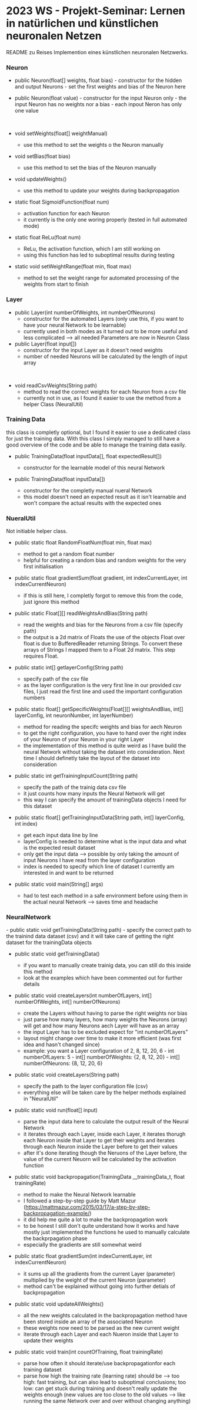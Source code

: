 <h1>2023 WS - Projekt-Seminar: Lernen in natürlichen und künstlichen neuronalen Netzen</h1>

README zu Reises Implemention eines künstlichen neuronalen Netzwerks.


<h3>Neuron</h3>

  - public Neuron(float[] weights, float bias)
        - constructor for the hidden and output Neurons
        - set the first weights and bias of the Neuron here
        
  - public Neuron(float value)
        - constructor for the input Neuron only
        - the input Neuron has no weights nor a bias
        - each inpout Neron has only one value
    
&nbsp;
&nbsp;

  -  void setWeights(float[] weightManual)
        - use this method to set the weights o the Neuron manually

  -  void setBias(float bias)
        - use this method to set the bias of the Neuron manually

  -  void updateWeights()
        - use this method to update your weights during backpropagation

  -  static float SigmoidFunction(float num)
        - activation function for each Neuron
        - it currently is the only one woring properly (tested in full automated mode)

  -  static float ReLu(float num)
        - ReLu, the activation function, which I am still working on
        - using this function has led to suboptimal results during testing

  -   static void setWeightRange(float min, float max)
        - method to set the weight range for automated processing of the weights from start to finish
  
  
  <h3>Layer</h3>
  
  -  public Layer(int numberOfWeights, int numberOfNeurons)
        - constructor for the automated Layers (only use this, if you want to have your neural Network to be learnable)
        - currently used in both modes as it turned out to be more useful and less complicated  -->  all needed Parameters are now in Neuron Class
  -   public Layer(float input[])
        - constructor for the input Layer as it doesn't need weights
        - number of needed Neurons will be calculated by the length of input array

&nbsp;
&nbsp;
  
  -  void readCsvWeights(String path)
        - method to read the correct weights for each Neuron from a csv file
        - currently not in use, as I found it easier to use the method from a helper Class (NeuralUtil)

<h3>Training Data</h3>
this class is completly optional, but I found it easier to use a dedicated class for just the training data. With this class I simply managed to still have a good overview of the code and be able to manage the training data easily.

  -  public TrainingData(float inputData[], float expectedResult[])
        - constructor for the learnable model of this neural Network

  -  public TrainingData(float inputData[])
        - constructor for the completly manual nueral Network
        - this model doesn't need an expected result as it isn't learnable and won't compare the actual results with the expected ones


<h3>NueralUtil</h3>
Not initiable helper class. 

  -  public static float RandomFloatNum(float min, float max)
        - method to get a random float number
        - helpful for creating a random bias and random weights for the very first initialisation
          
  -  public static float gradientSum(float gradient, int indexCurrentLayer, int indexCurrentNeuron)
        - if this is still here, I completly forgot to remove this from the code, just ignore this method

  -  public static Float[][] readWeightsAndBias(String path)
        - read the weights and bias for the Neurons from a csv file (specify path)
        - the output is a 2d matrix of Floats the use of the objects Float over float is due to BufferedReader returning Strings. 
          To convert these arrays of Strings I mapped them to a Float 2d matrix. This step requires Float.
          
  -  public static int[] getlayerConfig(String path)
        - specify path of the csv file
        - as the layer configuration is the very first line in our provided csv files, I just read the first line and used the important configuration numbers

  -  public static float[] getSpecificWeights(Float[][] weightsAndBias, int[] layerConfig, int neuronNumber, int layerNumber)
        - method for reading the specifc weights and bias for aech Neuron
        - to get the right configuration, you have to hand over the right index of your Neuron of your Neuron in your right Layer
        - the implementation of this method is quite weird as I have build the neural Network without taking the dataset into consideration.
          Next time I should definetly take the layout of the dataset into consideration

  -  public static int getTrainingInputCount(String path)
        - specify the path of the trainig data csv file
        - it just counts how many inputs the Neural Network will get
        - this way I can specify the amount of trainingData objects I need for this dataset
  -  public static float[] getTrainingInputData(String path, int[] layerConfig, int index)
        - get each input data line by line
        - layerConfig is needed to determine what is the input data and what is the expected result dataset
        - only get the input data --> possible by only taking the amount of input Neurons I have read from the layer configuration
        - index is needed to specify which line of dataset I currently am interested in and want to be returned

  -  public static void main(String[] args)
        - had to test each method in a safe environment before using them in the actual neural Network --> saves time and headache

<h3>NeuralNetwork</h3>
  -  public static void getTrainingData(String path)
        - specify the correct path to the trainind data dataset (csv) and it will take care of getting the right dataset for the trainingData objects

  -  public static void getTrainingData()
        - if you want to manually create trainig data, you can still do this inside this method
        - look at the examples which have been commented out for further details

  -  public static void createLayers(int numberOfLayers, int[] numberOfWeights, int[] numberOfNeurons)
        - create the Layers without having to parse the right weights nor bias
        - just parse how many layers, how many weights the Neurons (array) will get and how many Neurons aech Layer will have as an array
        - the input Layer has to be excluded expect for "int numberOfLayers"
        - layout might change over time to make it more efficient (was first idea and hasn't changed since)
        - example: you want a Layer configuration of 2, 8, 12, 20, 6
                - int numberOfLayers: 5
                - int[] numberOfWeights: {2, 8, 12, 20}
                - int[] numberOfNeurons: {8, 12, 20, 6}
  -  public static void createLayers(String path)
        - specify the path to the layer configuration file (csv)
        - everything else will be taken care by the helper methods explained in "NeuralUtil"
  
  -  public static void run(float[] input)
        - parse the input data here to calculate the output result of the Neural Network
        - it iterates through each Layer, inside each Layer, it iterates thorugh each Neuron inside that Layer to get their weights and iterates through each Neuron inside the Layer before to get their values
        - after it's done iterating though the Neruons of the Layer before, the value of the current Neuorn will be calculated by the activation function

  -  public static void backpropagation(TrainingData __trainingData_t, float trainingRate)
        - method to make the Neural Network learnable
        - I followed a step-by-step guide by Matt Mazur (https://mattmazur.com/2015/03/17/a-step-by-step-backpropagation-example/)
        - it did help me quite a lot to make the backpropagation work
        - to be honest I still don't quite understand how it works and have mostly just implemented the functions he used to manually calculate the backprpagation phase
        - especially the gradients are still somewhat weird

  -  public static float gradientSum(int indexCurrentLayer, int indexCurrentNeuron)
        - it sums up all the gradients from the current Layer (parameter) multiplied by the weight of the current Neuron (parameter)
        - method can't be explained without going into further detials of backpropagation
          
  -  public static void updateAllWeights()
        - all the new weights calculated in the backpropagation method have been stored inside an array of the associated Neuron
        - these weights now need to be parsed as the new current weight
        - iterate through each Layer and each Nueron inside that Layer to update their weights
          
  -  public static void train(int countOfTraining, float trainingRate)
        - parse how often it should iterate/use backpropagationfor each training dataset
        - parse how high the training rate (learning rate) should be  -->  too high: fast training, but can also lead to suboptimal conclusions; too low: can get stuck during training and doesn't really update the weights enough (new values are too close to the old values --> like running the same Network over and over without changing anything)
